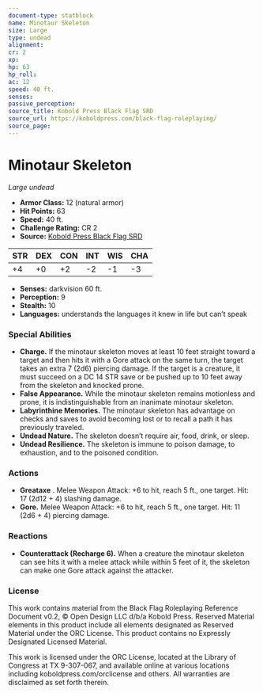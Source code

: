 ```yaml
---
document-type: statblock
name: Minotaur Skeleton
size: Large
type: undead
alignment: 
cr: 2
xp: 
hp: 63
hp_roll: 
ac: 12
speed: 40 ft.
senses: 
passive_perception: 
source_title: Kobold Press Black Flag SRD
source_url: https://koboldpress.com/black-flag-roleplaying/
source_page: 
---
```


# Minotaur Skeleton

*Large undead*

- **Armor Class:** 12 (natural armor)
- **Hit Points:** 63
- **Speed:** 40 ft.
- **Challenge Rating:** CR 2
- **Source:** [Kobold Press Black Flag SRD](https://koboldpress.com/black-flag-roleplaying/)

| STR | DEX | CON | INT | WIS | CHA |
| --- | --- | --- | --- | --- | --- |
| +4 | +0 | +2 | -2 | -1 | -3 |

- **Senses:** darkvision 60 ft.
- **Perception:** 9
- **Stealth:** 10
- **Languages:** understands the languages it knew in life but can’t speak

### Special Abilities

- **Charge.** If the minotaur skeleton moves at least 10 feet straight toward a target and then hits it with a Gore attack on the same turn, the target takes an extra 7 (2d6) piercing damage. If the target is a creature, it must succeed on a DC 14 STR save or be pushed up to 10 feet away from the skeleton and knocked prone.
- **False Appearance.** While the minotaur skeleton remains motionless and prone, it is indistinguishable from an inanimate minotaur skeleton.
- **Labyrinthine Memories.** The minotaur skeleton has advantage on checks and saves to avoid becoming lost or to recall a path it has previously traveled.
- **Undead Nature.** The skeleton doesn’t require air, food, drink, or sleep.
- **Undead Resilience.** The skeleton is immune to poison damage, to exhaustion, and to the poisoned condition.

### Actions

- **Greataxe** . Melee Weapon Attack: +6 to hit, reach 5 ft., one target. Hit: 17 (2d12 + 4) slashing damage.
- **Gore.** Melee Weapon Attack: +6 to hit, reach 5 ft., one target. Hit: 11 (2d6 + 4) piercing damage.

### Reactions

- **Counterattack (Recharge 6).** When a creature the minotaur skeleton can see hits it with a melee attack while within 5 feet of it, the skeleton can make one Gore attack against the attacker.

### License

This work contains material from the Black Flag Roleplaying Reference Document v0.2, © Open Design LLC d/b/a Kobold Press. Reserved Material elements in this product include all elements designated as Reserved Material under the ORC License. This product contains no Expressly Designated Licensed Material.

This work is licensed under the ORC License, located at the Library of Congress at TX 9-307-067, and available online at various locations including koboldpress.com/orclicense and others. All warranties are disclaimed as set forth therein.
